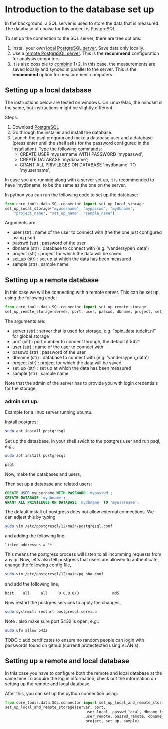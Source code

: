 Introduction to the database set up
============================

In the background, a SQL server is used to store the data that is measured. The database of choise for this project is PostgreSQL.

To set up the connection to the SQL server, there are tree options:
1. Install your own [local PostgreSQL server](#setting-up-a-local-database). Save data only locally.
2. Use a [remote PostgreSQL server](#setting-up-a-remote-database). This is the **recommend** configuration for analysis computers.
3. It is also possible to [combine](#setting-up-a-remote-and-local-database) 1+2. In this case, the measurements are saved locally and synced in parallel to the server. This is the **recommend** option for measurement computers.


Setting up a local database
---------------------------

The instructions below are tested on windows. On Linux/Mac, the mindset is the same, but instructions might be slightly different.

Steps:
1. Download [PostgreSQL](https://www.postgresql.org/download/)
2. Go through the installer and install the database.
3. Launch the psql program and make a database user and a database (press enter until the shell asks for the password configured in the installation). Type the following commands:
    * CREATE USER myusername WITH PASSWORD 'mypasswd';
    * CREATE DATABASE 'mydbname';
    * GRANT ALL PRIVILEGES ON DATABASE 'mydbname' TO 'myusername';
 
In case you are running along with a server set up, it is recommended to have 'mydbname' to be the same as the one on the server.

In python you can run the following code to set up the database:
```python
from core_tools.data.SQL.connector import set_up_local_storage
set_up_local_storage("myusername", "mypasswd", "mydbname",
	"project_name", "set_up_name", "sample_name")
```
Arguments are:
* user (str) : name of the user to connect with (the the one just configured using psql)
* passwd (str) : password of the user
* dbname (str) : database to connect with (e.g. 'vandersypen_data')
* project (str) : project for which the data will be saved
* set_up (str) : set up at which the data has been measured
* sample (str) : sample name 


Setting up a remote database
---------------------------

In this case we will be connecting with a remote server. This can be set up using the following code:

```python
from core_tools.data.SQL.connector import set_up_remote_storage
set_up_remote_storage(server, port, user, passwd, dbname, project, set_up, sample)
```
The arguments are:
* server (str) : server that is used for storage, e.g. "spin_data.tudelft.nl" for global storage
* port (int) : port number to connect through, the default it 5421
* user (str) : name of the user to connect with
* passwd (str) : password of the user
* dbname (str) : database to connect with (e.g. 'vandersypen_data')
* project (str) : project for which the data will be saved
* set_up (str) : set up at which the data has been measured
* sample (str) : sample name 

Note that the admin of the server has to provide you with login credentials for the storage. 

### admin set up.
Example for a linux server running ubuntu.

Install postgres:
```bash
sudo apt install postgresql
```

Set up the datasbase, in your shell swich to the postgres user and run psql, e.g.,
```bash
sudo apt install postgresql
```
```bash
psql
```

Now, make the databases and users,

Then set up a database and related users:
```SQL
CREATE USER myusername WITH PASSWORD 'mypasswd';
CREATE DATABASE 'mydbname';
GRANT ALL PRIVILEGES ON DATABASE 'mydbname' TO 'myusername';
```

The default install of postgress does not allow external connections. We can adjest this by typing
```bash
sudo vim /etc/postgresql/12/main/postgresql.conf
```
and adding the following line:
```
listen_addresses = '*'
```
This means the postgress process will listen to all incomming requests from any ip.
Now, let's also tell postgress that users are allowed to authenticate, change the following config file,
```bash
sudo vim /etc/postgresql/12/main/pg_hba.conf
```
and add the following line,
```
host    all     all     0.0.0.0/0               md5
```
Now restart the postgres services to apply the changes, 
```bash
sudo systemctl restart postgresql.service 
```
Note : also make sure port 5432 is open, e.g.:
```bash
sudo ufw allow 5432
```
TODO :: add certificates to ensure no random people can login with passwords found on github (currentl protectected using VLAN's).


Setting up a remote and local database
--------------------------------------

In this case you have to configure both the remote and local database at the same time
To acquire the log in information, check out the information on setting up the remote and local database.

After this, you can set up the python connection using:

```python
from core_tools.data.SQL.connector import set_up_local_and_remote_storage
set_up_local_and_remote_storage(server, port, 
                                    user_local, passwd_local, dbname_local,
                                    user_remote, passwd_remote, dbname_remote,
                                    project, set_up, sample)
```